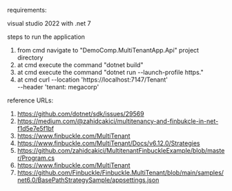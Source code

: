 requirements:

visual studio 2022 with .net 7

steps to run the application
1. from cmd navigate to "DemoComp.MultiTenantApp.Api" project directory
2. at cmd execute the command "dotnet build"
3. at cmd execute the command "dotnet run --launch-profile https."
4. at cmd
curl --location 'https://localhost:7147/Tenant' \
--header 'tenant: megacorp'

reference URLs:

1. https://github.com/dotnet/sdk/issues/29569
2. https://medium.com/@zahidcakici/multitenancy-and-finbukcle-in-net-f1d5e7e5f1bf
3. https://www.finbuckle.com/MultiTenant
4. https://www.finbuckle.com/MultiTenant/Docs/v6.12.0/Strategies
5. https://github.com/zahidcakici/MultitenantFinbuckleExample/blob/master/Program.cs
6. https://www.finbuckle.com/MultiTenant
7. https://github.com/Finbuckle/Finbuckle.MultiTenant/blob/main/samples/net6.0/BasePathStrategySample/appsettings.json

